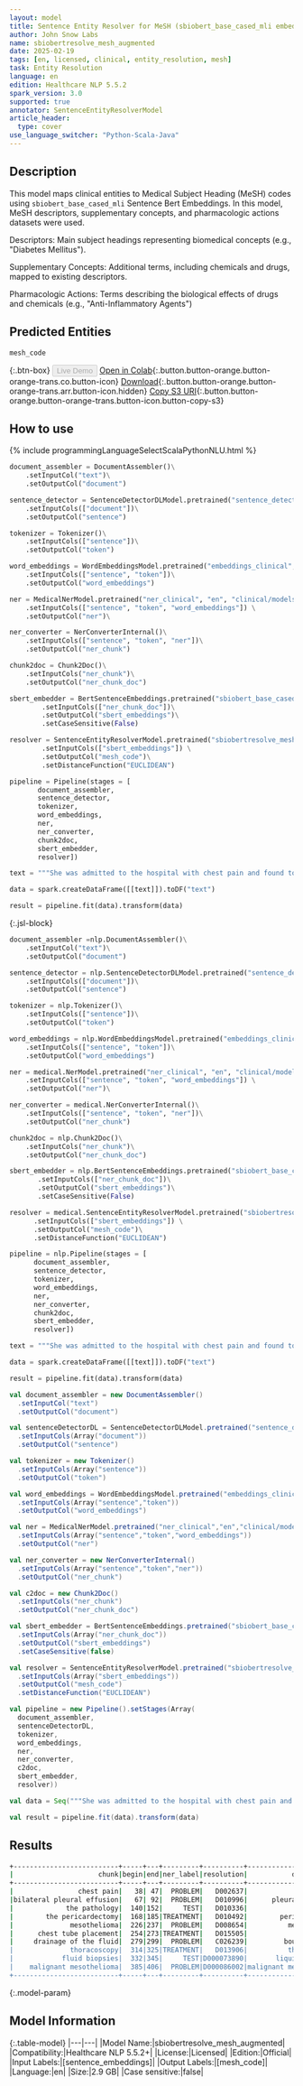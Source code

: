 ```yaml
---
layout: model
title: Sentence Entity Resolver for MeSH (sbiobert_base_cased_mli embeddings) - Augmented
author: John Snow Labs
name: sbiobertresolve_mesh_augmented
date: 2025-02-19
tags: [en, licensed, clinical, entity_resolution, mesh]
task: Entity Resolution
language: en
edition: Healthcare NLP 5.5.2
spark_version: 3.0
supported: true
annotator: SentenceEntityResolverModel
article_header:
  type: cover
use_language_switcher: "Python-Scala-Java"
---
```


## Description

This model maps clinical entities to Medical Subject Heading (MeSH) codes using `sbiobert_base_cased_mli` Sentence Bert Embeddings. In this model, MeSH descriptors, supplementary concepts, and pharmacologic actions datasets were used. 
 
Descriptors: Main subject headings representing biomedical concepts (e.g., "Diabetes Mellitus").
 
Supplementary Concepts: Additional terms, including chemicals and drugs, mapped to existing descriptors.
 
Pharmacologic Actions: Terms describing the biological effects of drugs and chemicals (e.g., "Anti-Inflammatory Agents")

## Predicted Entities

`mesh_code`

{:.btn-box}
<button class="button button-orange" disabled>Live Demo</button>
[Open in Colab](https://colab.research.google.com/github/JohnSnowLabs/spark-nlp-workshop/blob/master/healthcare-nlp/05.0.Clinical_Entity_Resolvers.ipynb){:.button.button-orange.button-orange-trans.co.button-icon}
[Download](https://s3.amazonaws.com/auxdata.johnsnowlabs.com/clinical/models/sbiobertresolve_mesh_augmented_en_5.5.2_3.0_1739977582730.zip){:.button.button-orange.button-orange-trans.arr.button-icon.hidden}
[Copy S3 URI](s3://auxdata.johnsnowlabs.com/clinical/models/sbiobertresolve_mesh_augmented_en_5.5.2_3.0_1739977582730.zip){:.button.button-orange.button-orange-trans.button-icon.button-copy-s3}

## How to use



<div class="tabs-box" markdown="1">
{% include programmingLanguageSelectScalaPythonNLU.html %}
	
```python
document_assembler = DocumentAssembler()\
	.setInputCol("text")\
	.setOutputCol("document")

sentence_detector = SentenceDetectorDLModel.pretrained("sentence_detector_dl_healthcare", "en", "clinical/models") \
	.setInputCols(["document"])\
	.setOutputCol("sentence")

tokenizer = Tokenizer()\
	.setInputCols(["sentence"])\
	.setOutputCol("token")

word_embeddings = WordEmbeddingsModel.pretrained("embeddings_clinical", "en", "clinical/models")\
	.setInputCols(["sentence", "token"])\
	.setOutputCol("word_embeddings")

ner = MedicalNerModel.pretrained("ner_clinical", "en", "clinical/models") \
	.setInputCols(["sentence", "token", "word_embeddings"]) \
	.setOutputCol("ner")\

ner_converter = NerConverterInternal()\
	.setInputCols(["sentence", "token", "ner"])\
	.setOutputCol("ner_chunk")

chunk2doc = Chunk2Doc()\
	.setInputCols("ner_chunk")\
	.setOutputCol("ner_chunk_doc")

sbert_embedder = BertSentenceEmbeddings.pretrained("sbiobert_base_cased_mli",'en','clinical/models')\
        .setInputCols(["ner_chunk_doc"])\
        .setOutputCol("sbert_embeddings")\
        .setCaseSensitive(False)

resolver = SentenceEntityResolverModel.pretrained("sbiobertresolve_mesh_augmented","en","clinical/models") \
        .setInputCols(["sbert_embeddings"]) \
        .setOutputCol("mesh_code")\
        .setDistanceFunction("EUCLIDEAN")

pipeline = Pipeline(stages = [
       document_assembler,
       sentence_detector,
       tokenizer,
       word_embeddings,
       ner,
       ner_converter,
       chunk2doc,
       sbert_embedder,
       resolver])

text = """She was admitted to the hospital with chest pain and found to have bilateral pleural effusion, the right greater than the left. We reviewed the pathology obtained from the pericardectomy in March 2006, which was diagnostic of mesothelioma. At this time, chest tube placement occurred and thoracoscopy with fluid biopsies, which were performed, revealed malignant mesothelioma."""

data = spark.createDataFrame([[text]]).toDF("text")

result = pipeline.fit(data).transform(data)
```

{:.jsl-block}
```python
document_assembler =nlp.DocumentAssembler()\
	.setInputCol("text")\
	.setOutputCol("document")

sentence_detector = nlp.SentenceDetectorDLModel.pretrained("sentence_detector_dl_healthcare", "en", "clinical/models") \
	.setInputCols(["document"])\
	.setOutputCol("sentence")

tokenizer = nlp.Tokenizer()\
	.setInputCols(["sentence"])\
	.setOutputCol("token")

word_embeddings = nlp.WordEmbeddingsModel.pretrained("embeddings_clinical", "en", "clinical/models")\
	.setInputCols(["sentence", "token"])\
	.setOutputCol("word_embeddings")

ner = medical.NerModel.pretrained("ner_clinical", "en", "clinical/models") \
	.setInputCols(["sentence", "token", "word_embeddings"]) \
	.setOutputCol("ner")\

ner_converter = medical.NerConverterInternal()\
	.setInputCols(["sentence", "token", "ner"])\
	.setOutputCol("ner_chunk")

chunk2doc = nlp.Chunk2Doc()\
	.setInputCols("ner_chunk")\
	.setOutputCol("ner_chunk_doc")

sbert_embedder = nlp.BertSentenceEmbeddings.pretrained("sbiobert_base_cased_mli",'en','clinical/models')\
       .setInputCols(["ner_chunk_doc"])\
       .setOutputCol("sbert_embeddings")\
       .setCaseSensitive(False)

resolver = medical.SentenceEntityResolverModel.pretrained("sbiobertresolve_mesh_augmented","en","clinical/models") \
      .setInputCols(["sbert_embeddings"]) \
      .setOutputCol("mesh_code")\
      .setDistanceFunction("EUCLIDEAN")

pipeline = nlp.Pipeline(stages = [
      document_assembler,
      sentence_detector,
      tokenizer,
      word_embeddings,
      ner,
      ner_converter,
      chunk2doc,
      sbert_embedder,
      resolver])

text = """She was admitted to the hospital with chest pain and found to have bilateral pleural effusion, the right greater than the left. We reviewed the pathology obtained from the pericardectomy in March 2006, which was diagnostic of mesothelioma. At this time, chest tube placement occurred and thoracoscopy with fluid biopsies, which were performed, revealed malignant mesothelioma."""

data = spark.createDataFrame([[text]]).toDF("text")

result = pipeline.fit(data).transform(data)
```
```scala
val document_assembler = new DocumentAssembler()
  .setInputCol("text")
  .setOutputCol("document")

val sentenceDetectorDL = SentenceDetectorDLModel.pretrained("sentence_detector_dl_healthcare","en","clinical/models")
  .setInputCols(Array("document"))
  .setOutputCol("sentence")

val tokenizer = new Tokenizer()
  .setInputCols(Array("sentence"))
  .setOutputCol("token")

val word_embeddings = WordEmbeddingsModel.pretrained("embeddings_clinical","en","clinical/models")
  .setInputCols(Array("sentence","token"))
  .setOutputCol("word_embeddings")

val ner = MedicalNerModel.pretrained("ner_clinical","en","clinical/models")
  .setInputCols(Array("sentence","token","word_embeddings"))
  .setOutputCol("ner")

val ner_converter = new NerConverterInternal()
  .setInputCols(Array("sentence","token","ner"))
  .setOutputCol("ner_chunk")

val c2doc = new Chunk2Doc()
  .setInputCols("ner_chunk")
  .setOutputCol("ner_chunk_doc")

val sbert_embedder = BertSentenceEmbeddings.pretrained("sbiobert_base_cased_mli","en","clinical/models")
  .setInputCols(Array("ner_chunk_doc"))
  .setOutputCol("sbert_embeddings")
  .setCaseSensitive(false)

val resolver = SentenceEntityResolverModel.pretrained("sbiobertresolve_mesh_augmented","en","clinical/models")
  .setInputCols(Array("sbert_embeddings"))
  .setOutputCol("mesh_code")
  .setDistanceFunction("EUCLIDEAN")

val pipeline = new Pipeline().setStages(Array(
  document_assembler,
  sentenceDetectorDL,
  tokenizer,
  word_embeddings,
  ner,
  ner_converter,
  c2doc,
  sbert_embedder,
  resolver))

val data = Seq("""She was admitted to the hospital with chest pain and found to have bilateral pleural effusion, the right greater than the left. We reviewed the pathology obtained from the pericardectomy in March 2006, which was diagnostic of mesothelioma. At this time, chest tube placement occurred and thoracoscopy with fluid biopsies, which were performed, revealed malignant mesothelioma.""").toDF("text")

val result = pipeline.fit(data).transform(data)
```
</div>

## Results

```bash
+--------------------------+-----+---+---------+----------+----------------------+--------------------------------------------------------------------------------+
|                     chunk|begin|end|ner_label|resolution|           description|                                                                       all_codes|
+--------------------------+-----+---+---------+----------+----------------------+--------------------------------------------------------------------------------+
|                chest pain|   38| 47|  PROBLEM|   D002637|            chest pain|D002637:::D005157:::D059350:::D019547:::D015746:::D059226:::D020069:::D010146...|
|bilateral pleural effusion|   67| 92|  PROBLEM|   D010996|      pleural effusion|D010996:::D000069258:::D010490:::D016066:::D010995:::D011654:::D010998:::D016...|
|             the pathology|  140|152|     TEST|   D010336|             pathology|D010336:::D062528:::D037521:::D010335:::D002828:::D014774:::D020763:::C000630...|
|        the pericardectomy|  168|185|TREATMENT|   D010492|        pericardectomy|D010492:::D010491:::D011670:::D061645:::D002387:::D018700:::D064727:::D000069...|
|              mesothelioma|  226|237|  PROBLEM|   D008654|          mesothelioma|                              D008654:::D054363:::D000086002:::D018261:::D018301|
|      chest tube placement|  254|273|TREATMENT|   D015505|            chest tube|D015505:::D000069258:::D019616:::D013907:::D035441:::D013896:::D012121:::D002...|
|     drainage of the fluid|  279|299|  PROBLEM|   C026239|         bouin's fluid|C026239:::D019152:::D005440:::D004322:::D014882:::D013396:::D015916:::D014906...|
|              thoracoscopy|  314|325|TREATMENT|   D013906|          thoracoscopy|D013906:::D020708:::D035423:::D013907:::D000069258:::D013905:::D013897:::D035...|
|            fluid biopsies|  332|345|     TEST|D000073890|       liquid biopsies|D000073890:::D001706:::D005440:::D001707:::D001992:::C026239:::D010533:::D001...|
|    malignant mesothelioma|  385|406|  PROBLEM|D000086002|malignant mesothelioma|                              D000086002:::D008654:::D054363:::D018261:::C535700|
+--------------------------+-----+---+---------+----------+----------------------+--------------------------------------------------------------------------------+
```

{:.model-param}
## Model Information

{:.table-model}
|---|---|
|Model Name:|sbiobertresolve_mesh_augmented|
|Compatibility:|Healthcare NLP 5.5.2+|
|License:|Licensed|
|Edition:|Official|
|Input Labels:|[sentence_embeddings]|
|Output Labels:|[mesh_code]|
|Language:|en|
|Size:|2.9 GB|
|Case sensitive:|false|
